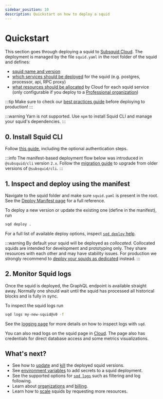 ```yaml
---
sidebar_position: 10
description: Quickstart on how to deploy a squid
---
```


# Quickstart

This section goes through deploying a squid to [Subsquid Cloud](https://app.subsquid.io).
The deployment is managed by the file `squid.yaml` in the root folder of the squid and defines:

- [squid name and version](../deploy-manifest/#header)
- [which services should be deployed](../deploy-manifest/#deploy) for the squid (e.g. postgres, processor, api, RPC proxy)
- [what resources should be allocated](../scale) by Cloud for each squid service (only configurable if you deploy to a [Professional organization](../organizations/#professional-organizations))

:::tip
Make sure to check our [best practices guide](../best-practices) before deploying to production!
:::

:::warning
Yarn is not supported. Use `npm` to install Squid CLI and manage your squid's dependencies.
:::

## 0. Install Squid CLI

Follow [this guide](/squid-cli/installation), including the optional authentication steps.

:::info 
The manifest-based deployment flow below was introduced in `@subsquid/cli` version `2.x`. 
Follow the [migration guide](../migration) to upgrade from older versions of `@subsquid/cli`.
:::

## 1. Inspect and deploy using the manifest

Navigate to the squid folder and make sure `squid.yaml` is present in the root. See the [Deploy Manifest page](../deploy-manifest) for a full reference.

To deploy a new version or update the existing one (define in the manifest), run
```bash
sqd deploy .
```

For a full list of available deploy options, inspect [`sqd deploy` help](/squid-cli/deploy).

:::warning
By default your squid will be deployed as _collocated_. Collocated squids are intended for development and prototyping only. They share resources with each other and may have stability issues. For production we strongly recommend to [deploy your squids as dedicated](../scale/#dedicated) instead.
:::

## 2. Monitor Squid logs

Once the squid is deployed, the GraphQL endpoint is available straight away. Normally one should wait until the squid has processed all historical blocks and is fully in sync.

To inspect the squid logs run

```bash
sqd logs my-new-squid@v0 -f 
```
See the [logging page](../logging) for more details on how to inspect logs with `sqd`.

You can also read logs on the squid page in [Cloud](https://app.subsquid.io/squids). The page also has credentials for direct database access and some metrics visualizations.

## What's next?

- See how to [update](/squid-cli/deploy) and [kill](/squid-cli/rm) the deployed squid versions.
- See [environment variables](../env-variables) to add secrets to a squid deployment.
- See the supported options for [`sqd logs`](/squid-cli/logs) such as filtering and log following.
- Learn about [organizations](../organizations) and [billing](../pricing).
- Learn how to [scale](../scale) squids by requesting more resources.
